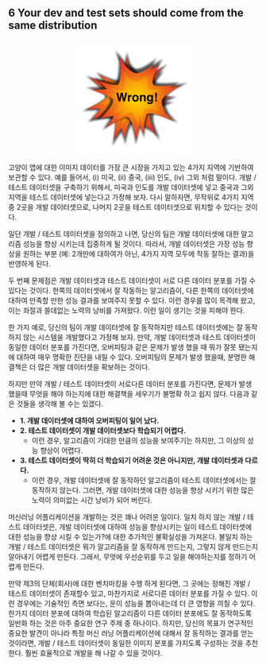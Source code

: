 ## 6 Your dev and test sets should come from the same distribution

<div style="text-align:center;">
  <img src="./img/6_1.png" />
</div>

고양이 앱에 대한 이미지 데이터를 가장 큰 시장을 가지고 있는 4가지 지역에 기반하여 보관할 수 있다. 예를 들어서, (i) 미국, (ii) 중국, (iii) 인도, (iv) 그외 처럼 말이다. 개발 / 테스트 데이터셋을 구축하기 위해서, 미국과 인도를 개발 데이터셋에 넣고 중국과 그외지역을 테스트 데이터셋에 넣는다고 가정해 보자. 다시 말하자면, 무작위로 4가지 지역 중 2곳을 개발 데이터셋으로, 나머지 2곳을 테스트 데이터셋으로 위치할 수 있다는 것이다.

일단 개발 / 테스트 데이터셋을 정의하고 나면, 당신의 팀은 개발 데이터셋에 대한 알고리즘 성능을 향상 시키는데 집중하게 될 것이다. 따라서, 개발 데이터셋은 가장 성능 향상을 원하는 부분 (예: 2개만에 대하여가 아닌, 4가지 지역 모두에 작동 잘하는 결과)을 반영하게 된다.

두 번째 문제점은 개발 데이터셋과 테스트 데이터셋이 서로 다른 데이터 분포를 가질 수 있다는 것이다. 한쪽의 데이터셋에서 잘 작동하는 알고리즘이, 다른 한쪽의 데이터셋에 대하여 만족할 만한 성능 결과를 보여주지 못할 수 있다. 이런 경우를 많이 목격해 왔고, 이는 좌절과 쓸데없는 노력의 낭비를 가져왔다. 이런 일이 생기는 것을 피해야 한다.

한 가지 예로, 당신의 팀이 개발 데이터셋에 잘 동작하지만 테스트 데이터셋에는 잘 동작하지 않는 시스템을 개발했다고 가정해 보자. 만약, 개발 데이터셋과 테스트 데이터셋이 동일한 데이터 분포를 가진다면, 오버피팅과 같은 문제가 발생 했을 때 뭐가 잘못 됐는지에 대하여 매우 명확한 진단을 내릴 수 있다. 오버피팅의 문제가 발생 했을때, 분명한 해결책은 더 많은 개발 데이터셋을 확보하는 것이다.

하지만 만약 개발 / 테스트 데이터셋이 서로다른  데이터 분포를 가진다면, 문제가 발생 했을때 무엇을 해야 하는지에 대한 해결책을 세우기가 불명확 하고 쉽지 않다. 다음과 같은 것들을 생각해 볼 수는 있겠다.
- __1. 개발 데이터셋에 대하여 오버피팅이 일어 났다.__
- __2. 테스트 데이터셋이 개발 데이터셋보다 학습되기 어렵다.__
  - 이런 경우, 알고리즘이 기대한 만큼의 성능을 보여주기는 하지만, 그 이상의 성능 향상이 어렵다.
- __3. 테스트 데이터셋이 딱히 더 학습되기 어려운 것은 아니지만, 개발 데이터셋과 다르다.__
  - 이런 경우, 개발 데이터셋에 잘 동작하던 알고리즘이 테스트 데이터셋에서는 잘 동작하지 않는다. 그러면, 개발 데이터셋에 대한 성능을 향상 시키기 위한 많은 노력이 의미없는 시간 낭비가 되어 버린다.

머신러닝 어플리케이션을 개발하는 것은 꽤나 어려운 일이다. 일치 하지 않는 개발 / 테스트 데이터셋은, 개발 데이터셋에 대하여 성능을 향상시키는 일이 테스트 데이터셋에 대한 성능을 향상 시킬 수 있는가?에 대한 추가적인 불확실성을 가져온다. 불일치 하는 개발 / 테스트 데이터셋은 뭐가 알고리즘을 잘 동작하게 만드는지, 그렇지 않게 만드는지 알아내기 어렵게 만든다. 그래서, 무엇에 우선순위를 두고 일을 해야하는지를 정하기 어렵게 만든다.

만약 제3의 단체(회사)에 대한 벤치마킹을 수행 하게 된다면, 그 곳에는 정해진 개발 / 테스트 데이터셋이 존재할수 있고, 마찬가지로 서로다른 데이터 분포를 가질 수 있다. 이런 경우에는 기술적인 측면 보다는, 운이 성능을 뽑아내는데 더 큰 영향을 끼칠 수 있다. 한가지 데이터 분포에 대하여 학습된 알고리즘이 다른 데이터 분포에도 잘 동작하도록 일반화 하는 것은 아주 중요한 연구 주제 중 하나이다. 하지만, 당신의 목표가 연구적인 중요한 발견이 아니라 특정 머신 러닝 어플리케이션에 대해서 잘 동작하는 결과를 얻는 것이라면, 개발 / 테스트 데이터셋이 동일한 이미지 분포를 가지도록 구성하는 것을 추천한다. 훨씬 효율적으로 개발을 해 나갈 수 있을 것이다.
